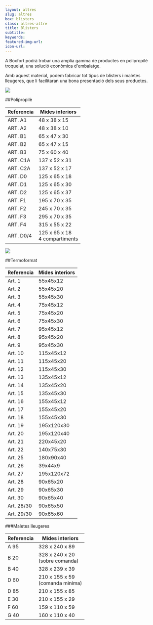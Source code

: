 ```yaml
---
layout: altres
slug: altres
box: blisters
class: altres-altre
title: Blisters
subtitle:
keywords: 
featured-img-url:
icon-url: 
--- 
```


 	
A Boxfort podrà trobar una amplia gamma de productes en polipropilé troquelat, una solució econòmica d'embalatge.

Amb aquest material, podem fabricar tot tipus de blisters i maletes lleugeres, que li facilitaran una bona presentació dels seus productes.

<p class="text-center"><img src="{{ site.base_url }}/assets/img/04-thumbnail-box-fort-altres-blisters-polipropile-blister-polipropile.jpg"></p>

##Polipropilè

Referencia|Mides interiors
--- | ---
ART. A1|48 x 38 x 15
ART. A2|48 x 38 x 10
ART. B1|65 x 47 x 30
ART. B2|65 x 47 x 15
ART. B3|75 x 60 x 40
ART. C1A| 137 x 52 x 31
ART. C2A| 137 x 52 x 17
ART. D0|125 x 65 x 18
ART. D1|125 x 65 x 30
ART. D2|125 x 65 x 37
ART. F1|195 x 70 x 35
ART. F2|245 x 70 x 35
ART. F3|295 x 70 x 35
ART. F4|315 x 55 x 22
ART. D0/4|125 x 65 x 18<br/>4 compartiments

<p class="text-center"><img src="{{ site.base_url }}/assets/img/02-thumbnail-box-fort-altres-blisters-termoformat-PVC.jpg"></p>

##Termoformat

Referencia|Mides interiors
--- | ---
Art. 1|55x45x12
Art. 2|55x45x20
Art. 3|55x45x30
Art. 4|75x45x12
Art. 5|75x45x20
Art. 6|75x45x30
Art. 7|95x45x12
Art. 8|95x45x20
Art. 9|95x45x30
Art. 10|115x45x12
Art. 11|115x45x20
Art. 12|115x45x30
Art. 13|135x45x12
Art. 14|135x45x20
Art. 15|135x45x30
Art. 16|155x45x12
Art. 17|155x45x20
Art. 18|155x45x30
Art. 19|195x120x30
Art. 20|195x120x40
Art. 21|220x45x20
Art. 22|140x75x30
Art. 25|180x90x40
Art. 26|39x44x9
Art. 27|195x120x72
Art. 28|90x65x20
Art. 29|90x65x30
Art. 30|90x65x40
Art. 28/30|90x65x50
Art. 29/30|90x65x60

###Maletes lleugeres

Referencia|Mides interiors
--- | ---
A 95|328 x 240 x 89
B 20|328 x 240 x 20<br/>(sobre comanda)
B 40|328 x 239 x 39
D 60|210 x 155 x 59<br/>(comanda minima)
D 85|210 x 155 x 85
E 30|210 x 155 x 29
F 60|159 x 110 x 59
G 40|160 x 110 x 40